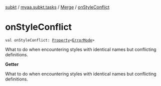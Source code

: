 [subkt](../../index.md) / [myaa.subkt.tasks](../index.md) / [Merge](index.md) / [onStyleConflict](./on-style-conflict.md)

# onStyleConflict

`val onStyleConflict: `[`Property`](https://docs.gradle.org/current/javadoc/org/gradle/api/provider/Property.html)`<`[`ErrorMode`](../-error-mode/index.md)`>`

What to do when encountering styles with identical names but conflicting definitions.

**Getter**

What to do when encountering styles with identical names but conflicting definitions.

